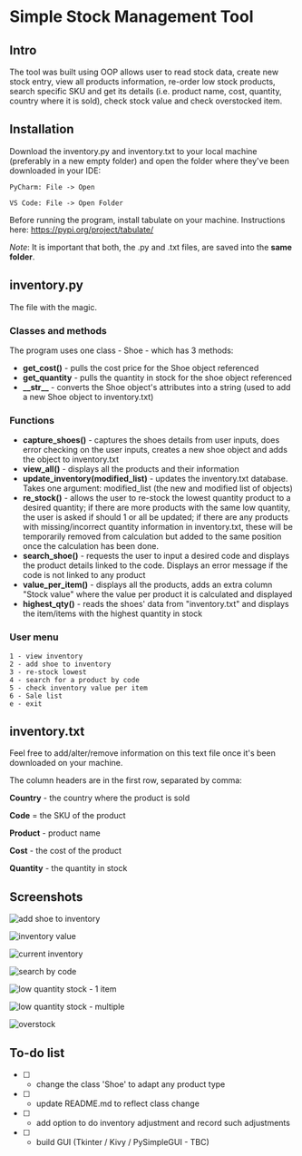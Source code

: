 # Simple Stock Management Tool

## Intro
The tool was built using OOP allows user to read stock data, create new stock entry, view all products information, re-order low stock products, search specific SKU and get its details (i.e. product name, cost, quantity, country where it is sold), check stock value and check overstocked item.

## Installation
Download the inventory.py and inventory.txt to your local machine (preferably in a new empty folder) and open the folder where they've been downloaded in your IDE:

    PyCharm: File -> Open

    VS Code: File -> Open Folder

Before running the program, install tabulate on your machine. Instructions here:
https://pypi.org/project/tabulate/

_Note_: It is important that both, the .py and .txt files, are saved into the __same folder__.

## inventory.py
The file with the magic.

### Classes and methods
The program uses one class - Shoe - which has 3 methods:
* __get_cost()__ - pulls the cost price for the Shoe object referenced
* __get_quantity__ - pulls the quantity in stock for the shoe object referenced
* __\_\_str\_\___ - converts the Shoe object's attributes into a string (used to add a new Shoe object to inventory.txt)

### Functions
* __capture_shoes()__ - captures the shoes details from user inputs, does error checking on the user inputs, creates a new shoe object and adds the object to inventory.txt
* __view_all()__ - displays all the products and their information 
* __update_inventory(modified_list)__ - updates the inventory.txt database. Takes one argument: modified_list (the new and modified list of objects)
* __re_stock()__ - allows the user to re-stock the lowest quantity product to a desired quantity; if there are more products with the same low quantity, the user is asked if should 1 or all be updated; if there are any products with missing/incorrect quantity information in inventory.txt, these will be temporarily removed from calculation but added to the same position once the calculation has been done.
* __search_shoe()__ - requests the user to input a desired code and displays the product details linked to the code. Displays an error message if the code is not linked to any product
* __value_per_item()__ - displays all the products, adds an extra column "Stock value" where the value per product it is calculated and displayed
* __highest_qty()__ - reads the shoes' data from "inventory.txt" and displays the item/items with the highest quantity in stock

### User menu
```
1 - view inventory
2 - add shoe to inventory
3 - re-stock lowest
4 - search for a product by code
5 - check inventory value per item
6 - Sale list
e - exit
```

## inventory.txt
Feel free to add/alter/remove information on this text file once it's been downloaded on your machine.

The column headers are in the first row, separated by comma:

__Country__ - the country where the product is sold

__Code__ = the SKU of the product

__Product__ - product name

__Cost__ - the cost of the product

__Quantity__ - the quantity in stock

## Screenshots
![add shoe to inventory](https://github.com/radu-a1091/finalCapstone/blob/156a12c03c7d9bb3e78c59c8781dce3ddb14eccc/add.jpg "add")

![inventory value](https://github.com/radu-a1091/finalCapstone/blob/156a12c03c7d9bb3e78c59c8781dce3ddb14eccc/inv_value.jpg "inventory value")

![current inventory](https://github.com/radu-a1091/finalCapstone/blob/156a12c03c7d9bb3e78c59c8781dce3ddb14eccc/view_all.jpg "current inventory")

![search by code](https://github.com/radu-a1091/finalCapstone/blob/156a12c03c7d9bb3e78c59c8781dce3ddb14eccc/search.jpg "search by code")

![low quantity stock - 1 item](https://github.com/radu-a1091/finalCapstone/blob/156a12c03c7d9bb3e78c59c8781dce3ddb14eccc/restock_low.jpg "low quantity stock1")

![low quantity stock - multiple](https://github.com/radu-a1091/finalCapstone/blob/156a12c03c7d9bb3e78c59c8781dce3ddb14eccc/double_low_stock.jpg "low quantity2")

![overstock](https://github.com/radu-a1091/finalCapstone/blob/156a12c03c7d9bb3e78c59c8781dce3ddb14eccc/sale.jpg "overstock")

## To-do list
* [ ] - change the class 'Shoe' to adapt any product type

* [ ] - update README.md to reflect class change

* [ ] - add option to do inventory adjustment and record such adjustments

* [ ] - build GUI (Tkinter / Kivy / PySimpleGUI - TBC)  




